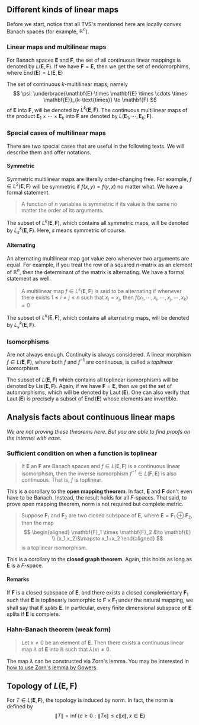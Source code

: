 ## Different kinds of linear maps

Before we start, notice that all TVS's mentioned here are locally convex Banach spaces (for example, $\mathbb{R}^n$).

### Linear maps and multilinear maps

For Banach spaces $\mathbf{E}$ and $\mathbf{F}$, the set of all continuous linear mappings is denoted by $L(\mathbf{E},\mathbf{F})$. If we have $\mathbf{F}=\mathbf{E}$, then we get the set of endomorphims, where $\operatorname{End}(\mathbf{E})=L(\mathbf{E},\mathbf{E})$

The set of continuous $k$-multilinear maps, namely
$$
\psi: \underbrace{\mathbf{E} \times \mathbf{E} \times \cdots \times \mathbf{E}}_{k-\text{times}} \to \mathbf{F}
$$
of $\mathbf{E}$ into $\mathbf{F}$, will be denoted by $L^k(\mathbf{E},\mathbf{F})$. The continuous multilinear maps of the product $\mathbf{E}_1\times\cdots\times\mathbf{E}_k$ into $\mathbf{F}$ are denoted by $L(\mathbf{E}_1,\cdots,\mathbf{E}_k;\mathbf{F})$.

### Special cases of multilinear maps

There are two special cases that are useful in the following texts. We will describe them and offer notations.

#### Symmetric

Symmetric multilinear maps are literally order-changing free. For example, $f \in L^2(\mathbf{E},\mathbf{F})$ will be symmetric if $f(x,y)=f(y,x)$ no matter what. We have a formal statement.

> A function of $n$ variables is symmetric if its value is the same no matter the order of its arguments.

The subset of $L^k(\mathbf{E},\mathbf{F})$, which contains all symmetric maps, will be denoted by $L^k_s(\mathbf{E},\mathbf{F})$. Here, $s$ means symmetric of course.

#### Alternating

An alternating multilinear map got value zero whenever two arguments are equal. For example, if you treat the row of a squared $n$-matrix as an element of $\mathbb{R}^n$, then the determinant of the matrix is alternating. We have a formal statement as well.

>A multilinear map $f \in L^k(\mathbf{E},\mathbf{F})$ is said to be alternating if whenever there exists $1 \leq i \neq j \leq n$ such that $x_i=x_j$, then $f(x_1,\cdots,x_i,\cdots,x_j,\cdots,x_k)=0$

The subset of $L^k(\mathbf{E},\mathbf{F})$, which contains all alternating maps, will be denoted by $L^k_s(\mathbf{E},\mathbf{F})$.

### Isomorphisms

Are not always enough. Continuity is always considered. A linear morphism $f \in L(\mathbf{E},\mathbf{F})$, where both $f$ and $f^{-1}$ are continuous, is called a *toplinear isomorphism*.

The subset of $L(\mathbf{E},\mathbf{F})$ which contains all toplinear isomorphisms will be denoted by $\operatorname{Lis}(\mathbf{E},\mathbf{F})$. Again, if we have $\mathbf{F}=\mathbf{E}$, then we get the set of automorphisms, which will be denoted by $\operatorname{Laut}(\mathbf{E})$. One can also verify that $\operatorname{Laut}(\mathbf{E})$ is precisely a subset of $\operatorname{End}(\mathbf{E})$ whose elements are invertible.

## Analysis facts about continuous linear maps

*We are not proving these theorems here. But you are able to find proofs on the Internet with ease.*

### Sufficient condition on when a function is toplinear

> If $\mathbf{E}$ an $\mathbf{F}$ are Banach spaces and $f \in L(\mathbf{E},\mathbf{F})$ is a continuous linear isomorphism, then the inverse isomorphism $f^{-1}\in L(\mathbf{F},\mathbf{E})$ is also continuous. That is, $f$ is toplinear.

This is a corollary to the **open mapping theorem**. In fact, $\mathbf{E}$ and $\mathbf{F}$ don't even have to be Banach. Instead, the result holds for all $F$-spaces. That said, to prove open mapping theorem, norm is not required but complete metric.

> Suppose $\mathbf{F}_1$ and $\mathbf{F}_2$ are two closed subspace of $\mathbf{E}$, where $\mathbf{E}=\mathbf{F}_1 \oplus \mathbf{F}_2$, then the map
> $$
> \begin{aligned}
> \mathbf{F}_1 \times \mathbf{F}_2 &\to \mathbf{E} \\
> (x_1,x_2)&\mapsto x_1+x_2
> \end{aligned}
> $$
> is a toplinear isomorphism.

This is a corollary to the **closed graph theorem**. Again, this holds as long as $\mathbf{E}$ is a $F$-space.

#### Remarks

If $\mathbf{F}$ is a closed subspace of $\mathbf{E}$, and there exists a closed complementary $\mathbf{F}_1$ such that $\mathbf{E}$ is toplinearly isomorphic to $\mathbf{F} \times \mathbf{F}_1$ under the natural mapping, we shall say that $\mathbf{F}$ *splits* $\mathbf{E}$. In particular, every finite dimensional subspace of $\mathbf{E}$ splits if $\mathbf{E}$ is complete.

### Hahn-Banach theorem (weak form)

> Let $x \neq 0$ be an element of $\mathbf{E}$. Then there exists a continuous linear map $\lambda$ of $\mathbf{E}$ into $\mathbb{R}$ such that $\lambda(x) \neq 0$.

The map $\lambda$ can be constructed via Zorn's lemma. You may be interested in [how to use Zorn's lemma by  Gowers](https://gowers.wordpress.com/2008/08/12/how-to-use-zorns-lemma/).

## Topology of $L(\mathbf{E},\mathbf{F})$

For $T \in L(\mathbf{E},\mathbf{F})$, the topology is induced by norm. In fact, the norm is defined by
$$
\lVert T \rVert=\inf\{c \geq 0: \lVert Tx \rVert \leq c \lVert x \rVert,x \in \mathbf{E}\}
$$
